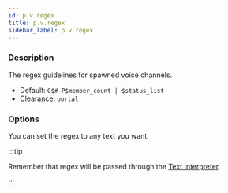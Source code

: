 ```yaml
---
id: p.v.regex
title: p.v.regex
sidebar_label: p.v.regex
---
```


### Description

The regex guidelines for spawned voice channels.

* Default: `G$#-P$member_count | $status_list`
* Clearance: `portal`

### Options

You can set the regex to any text you want.

:::tip

Remember that regex will be passed through the [Text Interpreter](/docs/interpreter/description).

:::